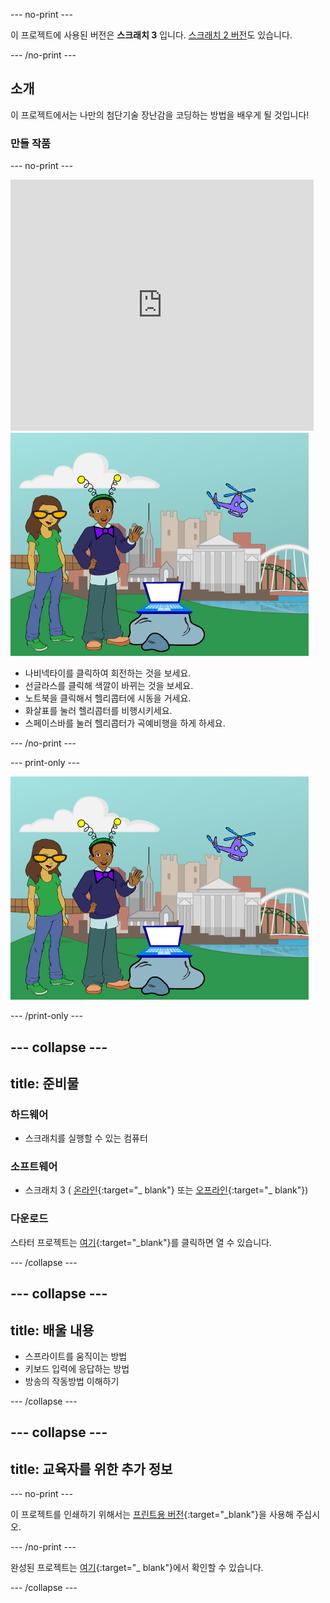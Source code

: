 --- no-print ---

이 프로젝트에 사용된 버전은 **스크래치 3** 입니다. [스크래치 2 버전](https://projects.raspberrypi.org/en/projects/tech-toys-scratch2)도 있습니다.

--- /no-print ---

## 소개

이 프로젝트에서는 나만의 첨단기술 장난감을 코딩하는 방법을 배우게 될 것입니다!

### 만들 작품

--- no-print ---

<div class="scratch-preview">
  <iframe allowtransparency="true" width="485" height="402" src="https://scratch.mit.edu/projects/embed/301514002/?autostart=false" frameborder="0" scrolling="no"></iframe>
  <img src="images/toys-final.png">
</div>

+ 나비넥타이를 클릭하여 회전하는 것을 보세요.
+ 선글라스를 클릭해 색깔이 바뀌는 것을 보세요.
+ 노트북을 클릭해서 헬리콥터에 시동을 거세요.
+ 화살표를 눌러 헬리콥터를 비행시키세요.
+ 스페이스바를 눌러 헬리콥터가 곡예비행을 하게 하세요.

--- /no-print ---

--- print-only ---

![완료된 프로젝트](images/toys-final.png)

--- /print-only ---

--- collapse ---
---
title: 준비물
---

### 하드웨어

+ 스크래치를 실행할 수 있는 컴퓨터

### 소프트웨어

+ 스크래치 3 ( [온라인](http://rpf.io/scratchon){:target="_ blank"} 또는 [오프라인](http://rpf.io/scratchoff){:target="_ blank"})

### 다운로드

스타터 프로젝트는 [여기](http://rpf.io/p/en/tech-toys-go){:target="_blank"}를 클릭하면 열 수 있습니다.

--- /collapse ---

--- collapse ---
---
title: 배울 내용
---

- 스프라이트를 움직이는 방법
- 키보드 입력에 응답하는 방법
- 방송의 작동방법 이해하기

--- /collapse ---

--- collapse ---
---
title: 교육자를 위한 추가 정보
---

--- no-print ---

이 프로젝트를 인쇄하기 위해서는 [프린트용 버전](https://projects.raspberrypi.org/en/projects/tech-toys/print){:target="_blank"}을 사용해 주십시오.

--- /no-print ---

완성된 프로젝트는 [여기](http://rpf.io/p/en/tech-toys-get){:target="_ blank"}에서 확인할 수 있습니다.

--- /collapse ---
